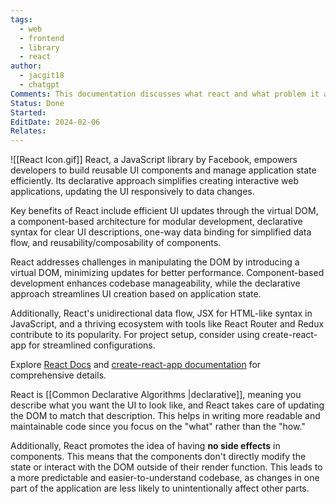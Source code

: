 ```yaml
---
tags:
  - web
  - frontend
  - library
  - react
author:
  - jacgit18
  - chatgpt
Comments: This documentation discusses what react and what problem it addressed.
Status: Done
Started: 
EditDate: 2024-02-06
Relates:
---
```

![[React Icon.gif]]
React, a JavaScript library by Facebook, empowers developers to build reusable UI components and manage application state efficiently. Its declarative approach simplifies creating interactive web applications, updating the UI responsively to data changes.

Key benefits of React include efficient UI updates through the virtual DOM, a component-based architecture for modular development, declarative syntax for clear UI descriptions, one-way data binding for simplified data flow, and reusability/composability of components.

React addresses challenges in manipulating the DOM by introducing a virtual DOM, minimizing updates for better performance. Component-based development enhances codebase manageability, while the declarative approach streamlines UI creation based on application state.

Additionally, React's unidirectional data flow, JSX for HTML-like syntax in JavaScript, and a thriving ecosystem with tools like React Router and Redux contribute to its popularity. For project setup, consider using create-react-app for streamlined configurations.

Explore [React Docs](https://reactjs.org/docs/getting-started.html) and [create-react-app documentation](https://create-react-app.dev/docs/available-scripts/) for comprehensive details.

React is [[Common Declarative Algorithms |declarative]], meaning you describe what you want the UI to look like, and React takes care of updating the DOM to match that description. This helps in writing more readable and maintainable code since you focus on the "what" rather than the "how."

Additionally, React promotes the idea of having **no side effects** in components. This means that the components don't directly modify the state or interact with the DOM outside of their render function. This leads to a more predictable and easier-to-understand codebase, as changes in one part of the application are less likely to unintentionally affect other parts.